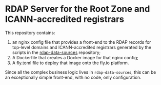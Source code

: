 # RDAP Server for the Root Zone and ICANN-accredited registrars

This repository contains:

1. an nginx config file that provides a front-end to the RDAP records for
   top-level domains and ICANN-accredited registrars generated by the scripts in
   the [rdap-data-sources](https://github.com/gbxyx/rdap-data-sources)
   repository;
2. A Dockerfile that creates a Docker image for that nginx config;
3. A fly.toml file to deploy that image onto the fly.io platform.

Since all the complex business logic lives in `rdap-data-sources`, this can be
an exceptionally simple front-end, with no code, only configuration.
